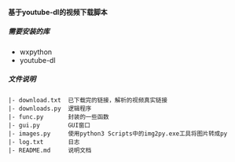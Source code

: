 #### 基于youtube-dl的视频下载脚本

##### 需要安装的库

* wxpython 
* youtube-dl

##### 文件说明

	|- download.txt  已下载完的链接，解析的视频真实链接
	|- downloads.py  逻辑程序
	|- func.py       封装的一些函数
	|- gui.py        GUI窗口
	|- images.py     使用python3 Scripts中的img2py.exe工具将图片转成py
	|- log.txt       日志
	|- README.md     说明文档


